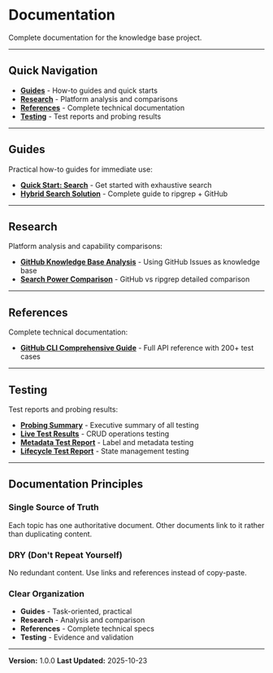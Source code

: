 # Documentation

Complete documentation for the knowledge base project.

---

## Quick Navigation

- **[Guides](/docs/guides/)** - How-to guides and quick starts
- **[Research](/docs/research/)** - Platform analysis and comparisons
- **[References](/docs/references/)** - Complete technical documentation
- **[Testing](/docs/testing/)** - Test reports and probing results

---

## Guides

Practical how-to guides for immediate use:

- **[Quick Start: Search](/docs/guides/QUICK_START_SEARCH.md)** - Get started with exhaustive search
- **[Hybrid Search Solution](/docs/guides/HYBRID_SEARCH_SOLUTION.md)** - Complete guide to ripgrep + GitHub

---

## Research

Platform analysis and capability comparisons:

- **[GitHub Knowledge Base Analysis](/docs/research/github-knowledge-base-analysis.md)** - Using GitHub Issues as knowledge base
- **[Search Power Comparison](/docs/research/SEARCH_POWER_COMPARISON.md)** - GitHub vs ripgrep detailed comparison

---

## References

Complete technical documentation:

- **[GitHub CLI Comprehensive Guide](/docs/references/github-cli-issues-comprehensive-guide.md)** - Full API reference with 200+ test cases

---

## Testing

Test reports and probing results:

- **[Probing Summary](/docs/testing/PROBING_SUMMARY.md)** - Executive summary of all testing
- **[Live Test Results](/docs/testing/LIVE_TEST_RESULTS.md)** - CRUD operations testing
- **[Metadata Test Report](/docs/testing/gh-cli-metadata-test-report.md)** - Label and metadata testing
- **[Lifecycle Test Report](/docs/testing/github-cli-issue-lifecycle-test-report.md)** - State management testing

---

## Documentation Principles

### Single Source of Truth
Each topic has one authoritative document. Other documents link to it rather than duplicating content.

### DRY (Don't Repeat Yourself)
No redundant content. Use links and references instead of copy-paste.

### Clear Organization
- **Guides** - Task-oriented, practical
- **Research** - Analysis and comparison
- **References** - Complete technical specs
- **Testing** - Evidence and validation

---

**Version:** 1.0.0
**Last Updated:** 2025-10-23
